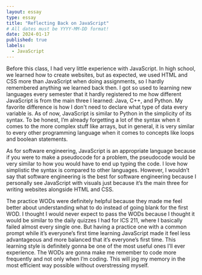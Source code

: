 ```yaml
---
layout: essay
type: essay
title: "Reflecting Back on JavaScript"
# All dates must be YYYY-MM-DD format!
date: 2024-01-17
published: true
labels:
  - JavaScript
---
```


Before this class, I had very little experience with JavaScript. In high school, we learned how to create websites, but as expected, we used HTML and CSS more than JavaScript when doing assignments, so I hardly remembered anything we learned back then. I got so used to learning new languages every semester that it hardly registered to me how different JavaScript is from the main three I learned: Java, C++, and Python. My favorite difference is how I don't need to declare what type of data every variable is. As of now, JavaScript is similar to Python in the simplicity of its syntax. To be honest, I’m already forgetting a lot of the syntax when it comes to the more complex stuff like arrays, but in general, it is very similar to every other programming language when it comes to concepts like loops and boolean statements.

As for software engineering, JavaScript is an appropriate language because if you were to make a pseudocode for a problem, the pseudocode would be very similar to how you would have to end up typing the code. I love how simplistic the syntax is compared to other languages. However, I wouldn’t say that software engineering is the best for software engineering because I personally see JavaScript with visuals just because it’s the main three for writing websites alongside HTML and CSS.

The practice WODs were definitely helpful because they made me feel better about understanding what to do instead of going blank for the first WOD. I thought I would never expect to pass the WODs because I thought it would be similar to the daily quizzes I had for ICS 211, where I basically failed almost every single one. But having a practice one with a common prompt while it’s everyone’s first time learning JavaScript made it feel less advantageous and more balanced that it’s everyone’s first time. This learning style is definitely gonna be one of the most useful ones I’ll ever experience. The WODs are gonna make me remember to code more frequently and not only when I’m coding. This will jog my memory in the most efficient way possible without overstressing myself. 
